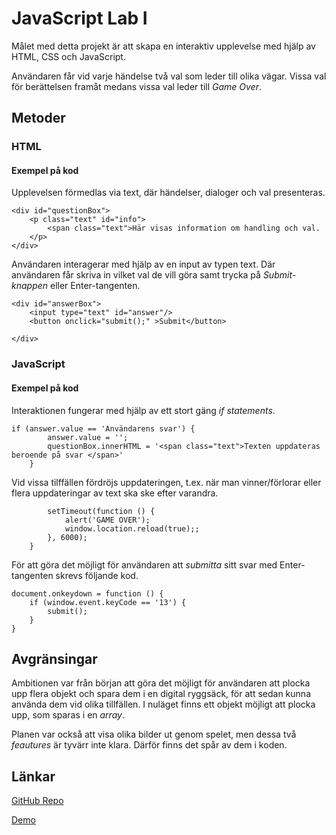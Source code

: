 # JavaScript Lab I

Målet med detta projekt är att skapa en interaktiv upplevelse med hjälp av HTML, CSS och JavaScript. 

Användaren får vid varje händelse två val som leder till olika vägar. Vissa val för berättelsen framåt medans vissa val leder till *Game Over*. 


## Metoder

### HTML
#### Exempel på kod

Upplevelsen förmedlas via text, där händelser, dialoger och val presenteras. 

```
<div id="questionBox">
    <p class="text" id="info">
        <span class="text">Här visas information om handling och val. 
    </p>
</div>
```

Användaren interagerar med hjälp av en input av typen text.
Där användaren får skriva in vilket val de vill göra samt trycka på *Submit-knappen* eller Enter-tangenten. 

```
<div id="answerBox">
    <input type="text" id="answer"/> 
    <button onclick="submit();" >Submit</button>

</div>
```

### JavaScript
#### Exempel på kod

Interaktionen fungerar med hjälp av ett stort gäng *if statements*. 
 
```
if (answer.value == 'Användarens svar') {
        answer.value = '';
        questionBox.innerHTML = '<span class="text">Texten uppdateras beroende på svar </span>'
    }
```

Vid vissa tilffällen fördröjs uppdateringen, t.ex. när man vinner/förlorar eller flera uppdateringar av text ska ske efter varandra.

```
        setTimeout(function () {
            alert('GAME OVER');
            window.location.reload(true);;
        }, 6000);
    }
```

För att göra det möjligt för användaren att *submitta* sitt svar med Enter-tangenten skrevs följande kod.

```
document.onkeydown = function () {
    if (window.event.keyCode == '13') {
        submit();
    }
}
```

## Avgränsingar

Ambitionen var från början att göra det möjligt för användaren att plocka upp flera objekt och spara dem i en digital ryggsäck, för att sedan kunna använda dem vid olika tillfällen. I nuläget finns ett objekt möjligt att plocka upp, som sparas i en *array*. 

Planen var också att visa olika bilder ut genom spelet, men dessa två *feautures* är tyvärr inte klara. Därför finns det spår av dem i koden.

## Länkar

[GitHub Repo](https://github.com/solkatt/JavaScript_Lab01.git)


[Demo](https://solkatt.github.io/JavaScript_Lab01/)

